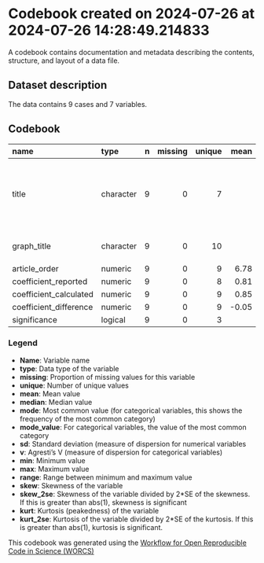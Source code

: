 Codebook created on 2024-07-26 at 2024-07-26 14:28:49.214833
================

A codebook contains documentation and metadata describing the contents,
structure, and layout of a data file.

## Dataset description

The data contains 9 cases and 7 variables.

## Codebook

| name                   | type      |   n | missing | unique |  mean | median |  mode | mode_value                                                       |   sd |    v |   min |   max | range |  skew | skew_2se |  kurt | kurt_2se |
|:-----------------------|:----------|----:|--------:|-------:|------:|-------:|------:|:-----------------------------------------------------------------|-----:|-----:|------:|------:|------:|------:|---------:|------:|---------:|
| title                  | character |   9 |       0 |      7 |       |        |  3.00 | The Local Ladder Effect: Social Status and Subjective Well-Being |      | 0.79 |       |       |       |       |          |       |          |
| graph_title            | character |   9 |       0 |     10 |       |        |  1.00 | Anderson et al. (2012), NA                                       |      | 0.89 |       |       |       |       |          |       |          |
| article_order          | numeric   |   9 |       0 |      9 |  6.78 |   8.00 |  8.00 |                                                                  | 4.12 |      |  1.00 | 12.00 | 11.00 | -0.16 |    -0.11 | -1.82 |    -0.65 |
| coefficient_reported   | numeric   |   9 |       0 |      8 |  0.81 |   0.80 |  0.80 |                                                                  | 0.06 |      |  0.72 |  0.89 |  0.17 |  0.05 |     0.03 | -1.41 |    -0.51 |
| coefficient_calculated | numeric   |   9 |       0 |      9 |  0.85 |   0.87 |  0.87 |                                                                  | 0.06 |      |  0.73 |  0.95 |  0.22 | -0.47 |    -0.33 | -0.35 |    -0.12 |
| coefficient_difference | numeric   |   9 |       0 |      9 | -0.05 |  -0.06 | -0.06 |                                                                  | 0.09 |      | -0.15 |  0.15 |  0.30 |  1.02 |     0.71 |  0.04 |     0.01 |
| significance           | logical   |   9 |       0 |      3 |       |        |  5.00 | FALSE                                                            |      | 0.49 |       |       |       |       |          |       |          |

### Legend

- **Name**: Variable name
- **type**: Data type of the variable
- **missing**: Proportion of missing values for this variable
- **unique**: Number of unique values
- **mean**: Mean value
- **median**: Median value
- **mode**: Most common value (for categorical variables, this shows the
  frequency of the most common category)
- **mode_value**: For categorical variables, the value of the most
  common category
- **sd**: Standard deviation (measure of dispersion for numerical
  variables
- **v**: Agresti’s V (measure of dispersion for categorical variables)
- **min**: Minimum value
- **max**: Maximum value
- **range**: Range between minimum and maximum value
- **skew**: Skewness of the variable
- **skew_2se**: Skewness of the variable divided by 2\*SE of the
  skewness. If this is greater than abs(1), skewness is significant
- **kurt**: Kurtosis (peakedness) of the variable
- **kurt_2se**: Kurtosis of the variable divided by 2\*SE of the
  kurtosis. If this is greater than abs(1), kurtosis is significant.

This codebook was generated using the [Workflow for Open Reproducible
Code in Science (WORCS)](https://osf.io/zcvbs/)
